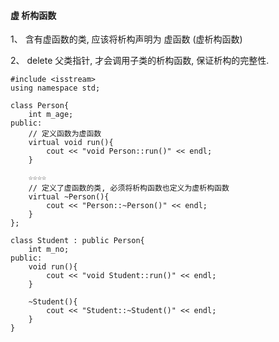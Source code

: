 #### 虚 析构函数

1、 含有虚函数的类, 应该将析构声明为 虚函数 (虚析构函数)

2、 delete 父类指针, 才会调用子类的析构函数, 保证析构的完整性.



```
#include <isstream>
using namespace std;

class Person{
    int m_age;
public:
    // 定义函数为虚函数
    virtual void run(){
        cout << "void Person::run()" << endl;
    }
    
    ☆☆☆☆
    // 定义了虚函数的类, 必须将析构函数也定义为虚析构函数
    virtual ~Person(){
        cout << "Person::~Person()" << endl;
    }
};

class Student : public Person{
    int m_no;
public:
    void run(){
        cout << "void Student::run()" << endl;
    }
    
    ~Student(){
        cout << "Student::~Student()" << endl;
    }
}
```
